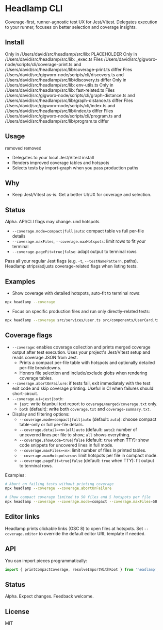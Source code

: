 # Headlamp CLI

Coverage-first, runner-agnostic test UX for Jest/Vitest. Delegates execution to your runner, focuses on better selection and coverage insights.

## Install

Only in /Users/david/src/headlamp/src/lib: PLACEHOLDER
Only in /Users/david/src/headlamp/src/lib: \_exec.ts
Files /Users/david/src/gigworx-node/scripts/cli/coverage-print.ts and /Users/david/src/headlamp/src/lib/coverage-print.ts differ
Files /Users/david/src/gigworx-node/scripts/cli/discovery.ts and /Users/david/src/headlamp/src/lib/discovery.ts differ
Only in /Users/david/src/headlamp/src/lib: env-utils.ts
Only in /Users/david/src/headlamp/src/lib: fast-related.ts
Files /Users/david/src/gigworx-node/scripts/cli/graph-distance.ts and /Users/david/src/headlamp/src/lib/graph-distance.ts differ
Files /Users/david/src/gigworx-node/scripts/cli/index.ts and /Users/david/src/headlamp/src/lib/index.ts differ
Files /Users/david/src/gigworx-node/scripts/cli/program.ts and /Users/david/src/headlamp/src/lib/program.ts differ

## Usage

removed
removed

- Delegates to your local Jest/Vitest install
- Renders improved coverage tables and hotspots
- Selects tests by import-graph when you pass production paths

## Why

- Keep Jest/Vitest as-is. Get a better UI/UX for coverage and selection.

## Status

Alpha. API/CLI flags may change.
und hotspots

- `--coverage.mode=compact|full|auto`: compact table vs full per-file details
- `--coverage.maxFiles`, `--coverage.maxHotspots`: limit rows to fit your terminal
- `--coverage.pageFit=true|false`: adapt output to terminal rows

Pass all your regular Jest flags (e.g. `-t`, `--testNamePattern`, paths). Headlamp strips/adjusts coverage-related flags when listing tests.

## Examples

- Show coverage with detailed hotspots, auto-fit to terminal rows:

```bash
npx headlamp --coverage
```

- Focus on specific production files and run only directly-related tests:

```bash
npx headlamp --coverage src/services/user.ts src/components/UserCard.tsx
```

## Coverage flags

- `--coverage`: enables coverage collection and prints merged coverage output after test execution. Uses your project's Jest/Vitest setup and reads coverage JSON from Jest.
  - Prints a compact per-file table with hotspots and optionally detailed per-file breakdowns.
  - Honors file selection and include/exclude globs when rendering coverage tables.
- `--coverage.abortOnFailure`: if tests fail, exit immediately with the test exit code and skip coverage printing. Useful in CI when failures should short-circuit.
- `--coverage.ui=jest|both`:
  - `jest`: write Istanbul text report to `coverage/merged/coverage.txt` only.
  - `both` (default): write both `coverage.txt` and `coverage-summary.txt`.
- Display and filtering options:
  - `--coverage.mode=compact|full|auto` (default: `auto`): choose compact table-only or full per-file details.
  - `--coverage.detail=<n>|all|auto` (default: `auto`): number of uncovered lines per file to show; `all` shows everything.
  - `--coverage.showCode=true|false` (default: `true` when TTY): show code snippets for uncovered lines in full mode.
  - `--coverage.maxFiles=<n>`: limit number of files in printed tables.
  - `--coverage.maxHotspots=<n>`: limit hotspots per file in compact mode.
  - `--coverage.pageFit=true|false` (default: `true` when TTY): fit output to terminal rows.

Examples:

```bash
# Abort on failing tests without printing coverage
npx headlamp --coverage --coverage.abortOnFailure

# Show compact coverage limited to 50 files and 5 hotspots per file
npx headlamp --coverage --coverage.mode=compact --coverage.maxFiles=50 --coverage.maxHotspots=5
```

## Editor links

Headlamp prints clickable links (OSC 8) to open files at hotspots. Set `--coverage.editor` to override the default editor URL template if needed.

## API

You can import pieces programmatically:

```ts
import { printCompactCoverage, resolveImportWithRoot } from 'headlamp';
```

## Status

Alpha. Expect changes. Feedback welcome.

## License

MIT

